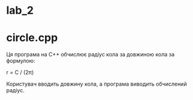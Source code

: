 # lab_2
# circle.cpp

Ця програма на C++ обчислює радіус кола за довжиною кола за формулою:

r = C / (2π)

Користувач вводить довжину кола, а програма виводить обчислений радіус.